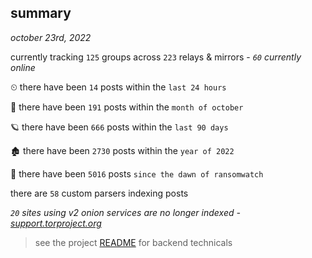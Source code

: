 
## summary
_october 23rd, 2022_

currently tracking `125` groups across `223` relays & mirrors - _`60` currently online_

⏲ there have been `14` posts within the `last 24 hours`

🦈 there have been `191` posts within the `month of october`

🪐 there have been `666` posts within the `last 90 days`

🏚 there have been `2730` posts within the `year of 2022`

🦕 there have been `5016` posts `since the dawn of ransomwatch`

there are `58` custom parsers indexing posts

_`20` sites using v2 onion services are no longer indexed - [support.torproject.org](https://support.torproject.org/onionservices/v2-deprecation/)_

> see the project [README](https://github.com/joshhighet/ransomwatch#ransomwatch--) for backend technicals
